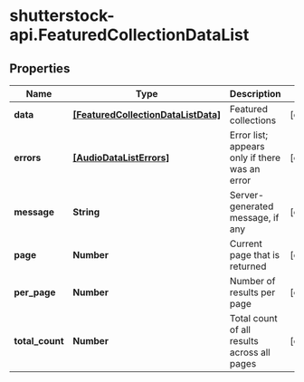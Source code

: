 # shutterstock-api.FeaturedCollectionDataList

## Properties
Name | Type | Description | Notes
------------ | ------------- | ------------- | -------------
**data** | [**[FeaturedCollectionDataListData]**](FeaturedCollectionDataListData.md) | Featured collections | [optional] 
**errors** | [**[AudioDataListErrors]**](AudioDataListErrors.md) | Error list; appears only if there was an error | [optional] 
**message** | **String** | Server-generated message, if any | [optional] 
**page** | **Number** | Current page that is returned | [optional] 
**per_page** | **Number** | Number of results per page | [optional] 
**total_count** | **Number** | Total count of all results across all pages | [optional] 


